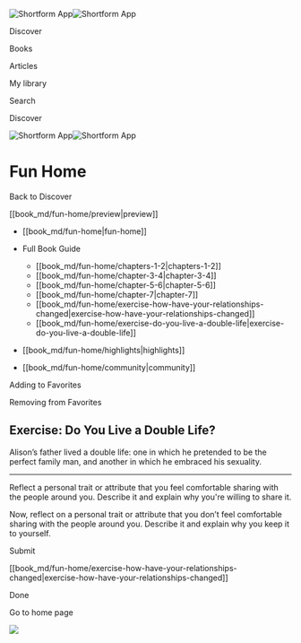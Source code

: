 ![Shortform App](/img/logo.36a2399e.svg)![Shortform App](/img/logo-dark.70c1b072.svg)

Discover

Books

Articles

My library

Search

Discover

![Shortform App](/img/logo.36a2399e.svg)![Shortform App](/img/logo-dark.70c1b072.svg)

# Fun Home

Back to Discover

[[book_md/fun-home/preview|preview]]

  * [[book_md/fun-home|fun-home]]
  * Full Book Guide

    * [[book_md/fun-home/chapters-1-2|chapters-1-2]]
    * [[book_md/fun-home/chapter-3-4|chapter-3-4]]
    * [[book_md/fun-home/chapter-5-6|chapter-5-6]]
    * [[book_md/fun-home/chapter-7|chapter-7]]
    * [[book_md/fun-home/exercise-how-have-your-relationships-changed|exercise-how-have-your-relationships-changed]]
    * [[book_md/fun-home/exercise-do-you-live-a-double-life|exercise-do-you-live-a-double-life]]
  * [[book_md/fun-home/highlights|highlights]]
  * [[book_md/fun-home/community|community]]



Adding to Favorites 

Removing from Favorites 

## Exercise: Do You Live a Double Life?

Alison’s father lived a double life: one in which he pretended to be the perfect family man, and another in which he embraced his sexuality.

* * *

Reflect a personal trait or attribute that you feel comfortable sharing with the people around you. Describe it and explain why you're willing to share it.

Now, reflect on a personal trait or attribute that you don’t feel comfortable sharing with the people around you. Describe it and explain why you keep it to yourself.

Submit 

[[book_md/fun-home/exercise-how-have-your-relationships-changed|exercise-how-have-your-relationships-changed]]

Done

Go to home page 

![](https://bat.bing.com/action/0?ti=56018282&Ver=2&mid=0fdb8b86-f2d9-459b-8806-732149140373&sid=49fff5b0636c11eeb9c611038afc8668&vid=4a005010636c11ee80c703d4c4a7acd5&vids=0&msclkid=N&pi=0&lg=en-US&sw=800&sh=600&sc=24&nwd=1&tl=Shortform%20%7C%20Fun%20Home&p=https%3A%2F%2Fwww.shortform.com%2Fapp%2Fbook%2Ffun-home%2Fexercise-do-you-live-a-double-life&r=&lt=442&evt=pageLoad&sv=1&rn=45747)
